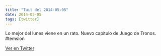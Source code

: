 ```yaml
---
title: "Tuit del 2014-05-05"
date: 2014-05-05
tags: [twitter]
---
```


Lo mejor del lunes viene en un rato. Nuevo capítulo de Juego de Tronos. #temsion



[Ver en Twitter](https://twitter.com/i/web/status/463367918731137025)
